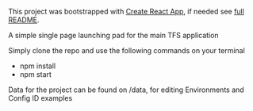 This project was bootstrapped with [Create React App](https://github.com/facebookincubator/create-react-app), if needed see [full README](https://github.com/facebookincubator/create-react-app/blob/master/packages/react-scripts/template/README.md).

A simple single page launching pad for the main TFS application

Simply clone the repo and use the following commands on your terminal

- npm install
- npm start

Data for the project can be found on /data, for editing Environments and Config ID examples

